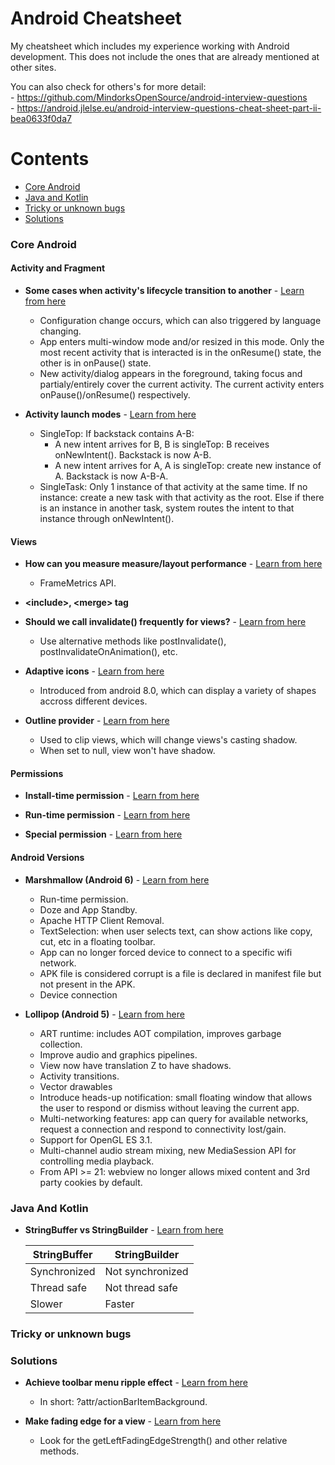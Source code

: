 # Android Cheatsheet

My cheatsheet which includes my experience working with Android development. This does not include the ones that are already mentioned at other sites.

You can also check for others's for more detail:\
    - https://github.com/MindorksOpenSource/android-interview-questions \
    - https://android.jlelse.eu/android-interview-questions-cheat-sheet-part-ii-bea0633f0da7
 
# Contents

* [Core Android](#core-android)
* [Java and Kotlin](#java-and-kotlin)
* [Tricky or unknown bugs](#tricky-or-unknown-bugs)
* [Solutions](#solutions)


### Core Android



#### Activity and Fragment

* **Some cases when activity's lifecycle transition to another** - [Learn from here](https://developer.android.com/guide/components/activities/state-changes)
     - Configuration change occurs, which can also triggered by language changing.
     - App enters multi-window mode and/or resized in this mode. Only the most recent activity that is interacted is in the onResume() state, the other is in onPause() state.
     - New activity/dialog appears in the foreground, taking focus and partialy/entirely cover the current activity. The current activity enters onPause()/onResume() respectively.

* **Activity launch modes** - [Learn from here](https://developer.android.com/guide/components/activities/tasks-and-back-stack)
     - SingleTop: If backstack contains A-B:
        - A new intent arrives for B, B is singleTop: B receives onNewIntent(). Backstack is now A-B.
        - A new intent arrives for A, A is singleTop: create new instance of A. Backstack is now A-B-A.
     - SingleTask: Only 1 instance of that activity at the same time. If no instance: create a new task with that activity as the root. Else if there is an instance in another task, system routes the intent to that instance through onNewIntent().


#### Views

* **How can you measure measure/layout performance** - [Learn from here](https://android-developers.googleblog.com/2017/08/understanding-performance-benefits-of.html)
    - FrameMetrics API.
    
* **&lt;include&gt;,  &lt;merge&gt; tag**

* **Should we call invalidate() frequently for views?** - [Learn from here](https://developer.android.com/training/custom-views/optimizing-view?hl=en)
    - Use alternative methods like postInvalidate(), postInvalidateOnAnimation(), etc.

* **Adaptive icons** - [Learn from here](https://developer.android.com/guide/practices/ui_guidelines/icon_design_adaptive?hl=en)
    - Introduced from android 8.0, which can display a variety of shapes accross different devices.

* **Outline provider** - [Learn from here](https://developer.android.com/guide/practices/ui_guidelines/icon_design_adaptive?hl=en)
    - Used to clip views, which will change views's casting shadow.
    - When set to null, view won't have shadow.


#### Permissions

* **Install-time permission** - [Learn from here](https://developer.android.com/guide/topics/permissions/overview#install-time)

* **Run-time permission** - [Learn from here](https://developer.android.com/guide/topics/permissions/overview#runtime)

* **Special permission** - [Learn from here](https://developer.android.com/guide/topics/permissions/overview#special)
   

#### Android Versions

* **Marshmallow (Android 6)** - [Learn from here](https://developer.android.com/about/versions/marshmallow?authuser=1)
    - Run-time permission.
    - Doze and App Standby.
    - Apache HTTP Client Removal.
    - TextSelection: when user selects text, can show actions like copy, cut, etc in a floating toolbar.
    - App can no longer forced device to connect to a specific wifi network.
    - APK file is considered corrupt is a file is declared in manifest file but not present in the APK.
    - Device connection

* **Lollipop (Android 5)** - [Learn from here](https://developer.android.com/about/versions/lollipop?authuser=1)
    - ART runtime: includes AOT compilation, improves garbage collection.
    - Improve audio and graphics pipelines.
    - View now have translation Z to have shadows.
    - Activity transitions.
    - Vector drawables
    - Introduce heads-up notification: small floating window that allows the user to respond or dismiss without leaving the current app.
    - Multi-networking features: app can query for available networks, request a connection and respond to connectivity lost/gain.
    - Support for OpenGL ES 3.1.
    - Multi-channel audio stream mixing, new MediaSession API for controlling media playback.
    - From API >= 21: webview no longer allows mixed content and 3rd party cookies by default.


### Java And Kotlin

* **StringBuffer vs StringBuilder** - [Learn from here](https://www.journaldev.com/538/string-vs-stringbuffer-vs-stringbuilder)

    | StringBuffer  | StringBuilder |
    | ------------- | ------------- |
    | Synchronized  | Not synchronized  |
    | Thread safe  | Not thread safe  |
    | Slower  | Faster  |








### Tricky or unknown bugs





### Solutions

* **Achieve toolbar menu ripple effect** - [Learn from here](https://stackoverflow.com/questions/49884021/achieve-toolbar-menu-item-click-ripple-effect)
    - In short: ?attr/actionBarItemBackground.

* **Make fading edge for a view** - [Learn from here](https://stackoverflow.com/questions/21888674/apply-fading-edges-to-imageview)
    - Look for the getLeftFadingEdgeStrength() and other relative methods.




